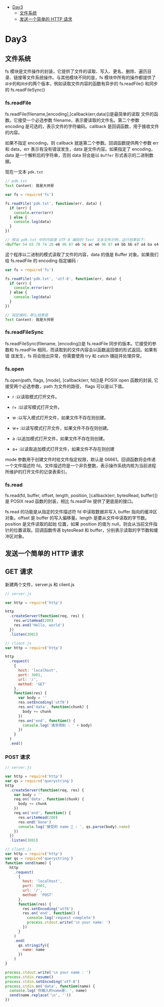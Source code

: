 - [Day3](#Day3)
  - [文件系统](#文件系统)
  - [发送一个简单的 HTTP 请求](#发送一个简单的HTTP请求)

# Day3

## 文件系统

fs 模块是文件操作的封装，它提供了文件的读取、写入、更名、删除、遍历目录、链接等文件系统操作。与其他模块不同的是，fs 模块中所有的操作都提供了`异步`的和`同步`的两个版本，例如读取文件内容的函数有异步的 fs.readFile() 和同步的 fs.readFileSync()

### fs.readFile

fs.readFile(filename,[encoding],[callback(err,data)])是最简单的读取 文件的函数。它接受一个必选参数 filename，表示要读取的文件名。第二个参数 encoding 是可选的，表示文件的字符编码。callback 是回调函数，用于接收文件的内容。

如果不指定 encoding，则 callback 就是第二个参数。回调函数提供两个参数 err 和 data，err 表示有没有错误发生，data 是文件内容。如果指定了 encoding，data 是一个解析后的字符串，否则 data 将会是以 `Buffer` 形式表示的二进制数据。

现在一文本 `pdk.txt`

```javascript
// pdk.txt
Text Content: 我是大帅哥
```

```javascript
var fs = require('fs')

fs.readFile('pdk.txt', function(err, data) {
  if (err) {
    console.error(err)
  } else {
    console.log(data)
  }
})

// 假设 pdk.txt 中的内容是 UTF-8 编码的 Text 文本文件示例，运行结果如下:
<Buffer 54 65 78 74 20 e6 96 87 e6 9c ac e6 96 87 e4 bb b6 e7 a4 ba e4 be 8b>
```

这个程序以二进制的模式读取了文件的内容，data 的值是 Buffer 对象。如果我们给 fs.readFile 的 encoding 指定编码 :

```javascript
var fs = require('fs')

fs.readFile('pdk.txt', 'utf-8', function(err, data) {
  if (err) {
    console.error(err)
  } else {
    console.log(data)
  }
})

// 指定编码，那么结果是
Text Content: 我是大帅哥
```

### fs.readFileSync

fs.readFileSync(filename, [encoding])是 fs.readFile 同步的版本。它接受的参数和 fs.readFile 相同，而读取到的文件内容会以函数返回值的形式返回。如果有错 误发生，fs 将会抛出异常，你需要使用 try 和 catch 捕捉并处理异常。

### fs.open

fs.open(path, flags, [mode], [callback(err, fd)])是 POSIX open 函数的封装, 它接受两个必选参数，path 为文件的路径， flags 可以是以下值。

- r :以读取模式打开文件。

- r+ :以读写模式打开文件。

- w :以写入模式打开文件，如果文件不存在则创建。

- w+ :以读写模式打开文件，如果文件不存在则创建。

- a :以追加模式打开文件，如果文件不存在则创建。

- a+ :以读取追加模式打开文件，如果文件不存在则创建

mode 参数用于创建文件时给文件指定权限，默认是 06661。回调函数将会传递一个文件描述符 fd。文件描述符是一个非负整数，表示操作系统内核为当前进程所维护的打开文件的记录表索引。

### fs.read

fs.read(fd, buffer, offset, length, position, [callback(err, bytesRead, buffer)])是 POSIX read 函数的封装，相比 fs.readFile 提供了更底层的接口。

fs.read 的功能是从指定的文件描述符 fd 中读取数据并写入 buffer 指向的缓冲区对象。offset 是 buffer 的写入偏移量。length 是要从文件中读取的字节数。position 是文件读取的起始 位置，如果 position 的值为 null，则会从当前文件指针的位置读取。回调函数传递 bytesRead 和 buffer，分别表示读取的字节数和缓冲区对象。

## 发送一个简单的 HTTP 请求

## GET 请求

新建两个文件，server.js 和 client.js

```javascript
// server.js

var http = require('http')

http
  .createServer(function(req, res) {
    res.writeHead(200)
    res.end('Hello, world')
  })
  .listen(3001)
```

```javascript
// client.js
var http = require('http')

http
  .request(
    {
      host: 'localhost',
      port: 3001,
      url: '/',
      method: 'GET'
    },
    function(res) {
      var body = ''
      res.setEncoding('utf8')
      res.on('data', function(chunk) {
        body += chunk
      })
      res.on('end', function() {
        console.log('请求得到 : ' + body)
      })
    }
  )
  .end()
```

### POST 请求

```javascript
// server.js

var http = require('http')
var qs = require('querystring')
http
  .createServer(function(req, res) {
    var body = ''
    req.on('data', function(chunk) {
      body += chunk
    })
    req.on('end', function() {
      res.writeHead(200)
      res.end('Done')
      console.log('接受的 name  : ', qs.parse(body).name)
    })
  })
  .listen(3001)
```

```javascript
// client.js
var http = require('http')
var qs = require('querystring')
function send(name) {
  http
    .request(
      {
        host: 'localhost',
        port: 3001,
        url: '/',
        method: 'POST'
      },
      function(res) {
        res.setEncoding('utf8')
        res.on('end', function() {
          console.log('request complete')
          process.stdout.write('\n your name: ')
        })
      }
    )
    .end(
      qs.stringify({
        name: name
      })
    )
}

process.stdout.write('\n your name : ')
process.stdin.resume()
process.stdin.setEncoding('utf-8')
process.stdin.on('data', function(name) {
  console.log('你输入的name是: ', name)
  send(name.replace('\n', ''))
})
```
